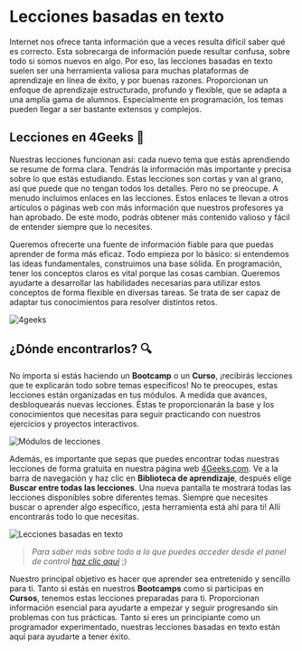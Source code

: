 # Lecciones basadas en texto

Internet nos ofrece tanta información que a veces resulta difícil saber qué es correcto. Esta sobrecarga de información puede resultar confusa, sobre todo si somos nuevos en algo. Por eso, las lecciones basadas en texto suelen ser una herramienta valiosa para muchas plataformas de aprendizaje en línea de éxito, y por buenas razones. Proporcionan un enfoque de aprendizaje estructurado, profundo y flexible, que se adapta a una amplia gama de alumnos. Especialmente en programación, los temas pueden llegar a ser bastante extensos y complejos.

## Lecciones en 4Geeks 📖

Nuestras lecciones funcionan así: cada nuevo tema que estás aprendiendo se resume de forma clara. Tendrás la información más importante y precisa sobre lo que estás estudiando. Estas lecciones son cortas y van al grano, así que puede que no tengan todos los detalles. Pero no se preocupe. A menudo incluimos enlaces en las lecciones. Estos enlaces te llevan a otros artículos o páginas web con más información que nuestros profesores ya han aprobado. De este modo, podrás obtener más contenido valioso y fácil de entender siempre que lo necesites.

Queremos ofrecerte una fuente de información fiable para que puedas aprender de forma más eficaz. Todo empieza por lo básico: si entendemos las ideas fundamentales, construimos una base sólida. En programación, tener los conceptos claros es vital porque las cosas cambian. Queremos ayudarte a desarrollar las habilidades necesarias para utilizar estos conceptos de forma flexible en diversas tareas. Se trata de ser capaz de adaptar tus conocimientos para resolver distintos retos.

![4geeks](https://breathecode.herokuapp.com/v1/media/file/online-lessons-png?raw=true)

## ¿Dónde encontrarlos? 🔍

No importa si estás haciendo un **Bootcamp** o un **Curso**, ¡recibirás lecciones que te explicarán todo sobre temas específicos! No te preocupes, estas lecciones están organizadas en tus módulos. A medida que avances, desbloquearás nuevas lecciones. Éstas te proporcionarán la base y los conocimientos que necesitas para seguir practicando con nuestros ejercicios y proyectos interactivos.                   

![Módulos de lecciones](https://breathecode.herokuapp.com/v1/media/file/lesson-modules-png?raw=true)

Además, es importante que sepas que puedes encontrar todas nuestras lecciones de forma gratuita en nuestra página web [4Geeks.com](https://4geeks.com/es/lessons). Ve a la barra de navegación y haz clic en **Biblioteca de aprendizaje**, después elige **Buscar entre todas las lecciones**. Una nueva pantalla te mostrará todas las lecciones disponibles sobre diferentes temas. Siempre que necesites buscar o aprender algo específico, ¡esta herramienta está ahí para ti! Allí encontrarás todo lo que necesitas.

![Lecciones basadas en texto](https://breathecode.herokuapp.com/v1/media/file/buscar-lecciones-png?raw=true)

> *Para saber más sobre todo a lo que puedes acceder desde el panel de control [haz clic aquí](https://github.com/breatheco-de/knowledge-base/blob/main/content/account-management.es.md)* ;)

Nuestro principal objetivo es hacer que aprender sea entretenido y sencillo para ti. Tanto si estás en nuestros **Bootcamps** como si participas en **Cursos**, tenemos estas lecciones preparadas para ti. Proporcionan información esencial para ayudarte a empezar y seguir progresando sin problemas con tus prácticas. Tanto si eres un principiante como un programador experimentado, nuestras lecciones basadas en texto están aquí para ayudarte a tener éxito.